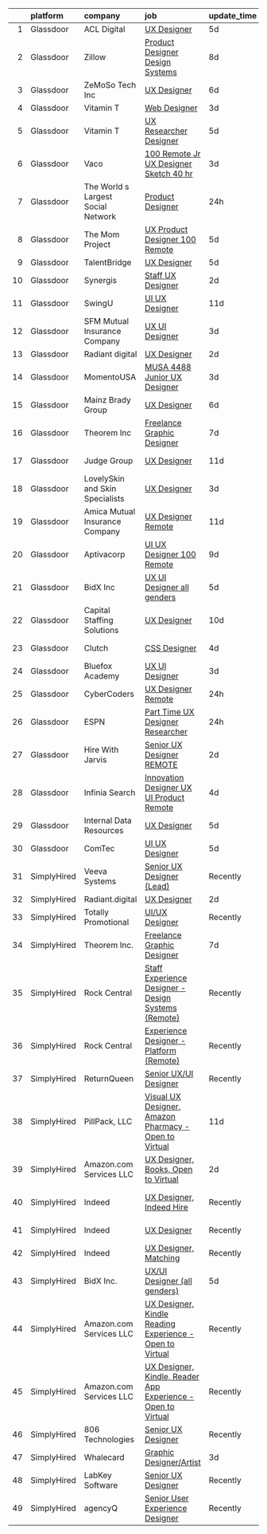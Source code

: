 

|    | platform    | company                            | job                                                                                                                                                                                                                                                                                                                                                                                                                                                                                                                                                                                                                                                                                                                                                                                                                                                                                                                                                                                                                                                                                                                                                                                                                                                                                                                                                                    | update_time   | location               |
|---:|:------------|:-----------------------------------|:-----------------------------------------------------------------------------------------------------------------------------------------------------------------------------------------------------------------------------------------------------------------------------------------------------------------------------------------------------------------------------------------------------------------------------------------------------------------------------------------------------------------------------------------------------------------------------------------------------------------------------------------------------------------------------------------------------------------------------------------------------------------------------------------------------------------------------------------------------------------------------------------------------------------------------------------------------------------------------------------------------------------------------------------------------------------------------------------------------------------------------------------------------------------------------------------------------------------------------------------------------------------------------------------------------------------------------------------------------------------------|:--------------|:-----------------------|
|  1 | Glassdoor   | ACL Digital                        | [UX Designer](https://www.glassdoor.com/partner/jobListing.htm?pos=130&ao=1136043&s=58&guid=000001817fe84d9c9151f1e101134827&src=GD_JOB_AD&t=SR&vt=w&ea=1&cs=1_e9f57d24&cb=1655708340156&jobListingId=1007939964543&jrtk=3-0-1g5vugjj73c1d001-1g5vugjjmkcmq800-b6d39def9195a166-)                                                                                                                                                                                                                                                                                                                                                                                                                                                                                                                                                                                                                                                                                                                                                                                                                                                                                                                                                                                                                                                                                      | 5d            | Remote                 |
|  2 | Glassdoor   | Zillow                             | [Product Designer  Design Systems](https://www.glassdoor.com/partner/jobListing.htm?pos=105&ao=1110586&s=58&guid=000001817fe84d9c9151f1e101134827&src=GD_JOB_AD&t=SR&vt=w&cs=1_802feab2&cb=1655708340150&jobListingId=1007933236075&cpc=8795CF9063CD573D&jrtk=3-0-1g5vugjj73c1d001-1g5vugjjmkcmq800-011a0893a918b1fb--6NYlbfkN0ANMurRYyPEXg08u6OamUd1Mvhk-zhFSGYIZgoJR86UvYL2v6MoUqae-sD5DnU21vo-KQkrM1-nxrgMu7ZC1V04tRcmIkM-s_SFYAMQ6S9JoXSA-FQh8VsK8KsKvvcxWmpJgU6E_bbF80Dim6t-LQronB_Oj0OoKqQszjyeh9vu0oEG5lsmCx2GvWTmInI_ecY2-QN5EpSMMmwjo-nhMHc37IxO5B2r2bx3nguy0Thvl9yfOkkrdiiy8i1iIuJ25uwV9IvkOtXIHb8-JnH6j3-7KbdXvwf_7Y6ek5WEtUwJZTaf-o2DnoOLRL4HPTFXYh0e_RQesm68V4VbfNBZETOguVs6Tl--PVYYbleCmgeXEo9XaiULOziRd8a39UJAX9eNS1teJywvbHwU5rBKDck5UgXHk3YA3B8FZ8ntzb9ApaBqiQTMIlHw0ge6CbbUfoIqTdy_v9Gq_4UXqmJ1_7tpFWEJB3T3QBaebJqYOMrnIb6Pnn8FfovYEqmaUDn5MDrcZwX3pxCjZSpjpjjCH6Wc8KEVn5qNnsJoSOGCG7sC5bAZFNUBEnj_Opz3KLrVoUJ6j0mLoETXJtGSBigw4ZWq30_K1rZx-6KAP2VhpDtY__5iZAoWLunG-A-6t9cdNOoLLsZ8R9uktNmdZYB4m03PdtWCjcrGXKl9cXxfa21Zz9Eyih9wjRMygMZpSe_RMe3tCvmeuHy0fndjpjW3GlwwI04vRQNVB0a77mN4xD_5HdMAjzaI1hY-ixT8xi3Okl7dJ3nFI_5zmGxFqyHX2Gip0_ZRgmYH-MW0IfLSS2Xu2QTKKs80x0_Vm2fka6t_ws6DPVCnIku1wTAhlJfhcrxObONuKioOzHrL17GpWdQbB5iyuIfO3xH74zWEOpyI7g4%3D)                                                                                                   | 8d            | Remote                 |
|  3 | Glassdoor   | ZeMoSo Tech Inc                    | [UX Designer](https://www.glassdoor.com/partner/jobListing.htm?pos=103&ao=1110586&s=58&guid=000001817fe84d9c9151f1e101134827&src=GD_JOB_AD&t=SR&vt=w&ea=1&cs=1_76d37953&cb=1655708340150&jobListingId=1007935979405&cpc=C19BE7EA145E205E&jrtk=3-0-1g5vugjj73c1d001-1g5vugjjmkcmq800-60f07fc61acda233--6NYlbfkN0BozCRzp74XaLNGXIWDdQooQV4InoSU3Ke8auCoHaCYgTX9CvN9emSrnaX61T5gcy-mf4Rzr7ZJvF6L9rYxoUc1l0NwbAfG3ttBSbj0opk9SHuwSrXrKFa9dWlX91jC_RBmltty9D7K__xLg_-MgwiLsdEFHLbQudhQuOek3ym_yoTopIaKHLojyGFJixhmdePYGiBcvl8S8Og47D628RB4_tIaZ-itRtS12hK5XC2iYX01kGFW4xJxks3oxn9ybQcyeI6E36x7ZWe6x5704gcKvRJT1tq8m2ZqHc597DhwwO4c6mKTwjrgWbl4QXCcwjYMWM2YOdQjOguNvr9zyb0KB01A_3K9TFET1uii8Zm3nXGC0sF6502KoZpkDdkEyoJyCDZJKnMlIFw9jul1M0vatK_0VJ3aiKittrprRG3Z86BY-3dwFUcjDscJEZFbt8YXiekDPOlPMxplyeb1wY8xZ3NTcP3cQSdSLZR1FTrusV3eeXEwYtTz)                                                                                                                                                                                                                                                                                                                                                                                                                                                                                                                                 | 6d            | Remote                 |
|  4 | Glassdoor   | Vitamin T                          | [Web Designer](https://www.glassdoor.com/partner/jobListing.htm?pos=119&ao=1110586&s=58&guid=000001817fe84d9c9151f1e101134827&src=GD_JOB_AD&t=SR&vt=w&cs=1_e77de75f&cb=1655708340155&jobListingId=1007945433385&cpc=FB7E4A1762AE5BEC&jrtk=3-0-1g5vugjj73c1d001-1g5vugjjmkcmq800-4382cd88449b50a8--6NYlbfkN0DMrcEu7yrtATojKJA7cEzGQ3FdRGWLh0CZQInL4ECGI6k5tN82kdM0OKoro5eXmjpfezI00Q-HLpsGCI4GHJqy_19FVAr1jkfx3QNIs4L_UxFTiD_dKQC79Cmz5I1asOR0Dpf_lUIJqOmeYrAAxP1OPXTgYsUdWewOdLMq0Swmy-aQ7UkAqEopb03hqtWUfZslH8AP33x03n8yJ7QjrGJ4b7V1862RDaCPOTMI2pCFpsXLt-EtYCXPbf40uUkN11GF1zo11b8pMft2LIpBackdLlMg0fvKP91kiF4IiWuj6UlbujNKQ44nDqzCxoaMWpSAqDdAYSrhxHQswwzCu7jZ6eet4XzYjnHSjVRTLDOeT8NjVxbLW_fwsF15UvifVDOGOpV3kkQOSAk_vyTv5aOIo7S8ZctELQhc-cf9JQQskYLiTApQjpuB82sy12I9pThDKvJXLMS7K_s2od2aNAV8qXQ07Yi7tvQ%3D)                                                                                                                                                                                                                                                                                                                                                                                                                                                                                                                                                       | 3d            | Remote                 |
|  5 | Glassdoor   | Vitamin T                          | [UX Researcher   Designer](https://www.glassdoor.com/partner/jobListing.htm?pos=118&ao=1110586&s=58&guid=000001817fe84d9c9151f1e101134827&src=GD_JOB_AD&t=SR&vt=w&cs=1_e59b9328&cb=1655708340155&jobListingId=1007940101385&cpc=F41FEAB56D215062&jrtk=3-0-1g5vugjj73c1d001-1g5vugjjmkcmq800-fb946308111d92e5--6NYlbfkN0DMrcEu7yrtATojKJA7cEzGQ3FdRGWLh0CZQInL4ECGI6k5tN82kdM0OKoro5eXmjqSabeb8Lyui89imwypmlI07i9XVVnI-QnSe7SbVQoaO24YePXfwwOTmDBsvmREJ2REX2wWJBN2HKKNfFyeSDUsVdba7dA2sNfDJex8VTYfkWmfey7l48-1kdHoUI2AAwJv4bg5CpFCiwqFq8t0oL4mKSmPr0ft4tK9wfpTEdnhE7cs8NEH-w3ft7YVD8uWJqMpvcBX9Tl75X2PFsN2CcBnCG4j2BU56_jJ2qXHNcv_CtSPbIITiBDxC6EwAwHnAZx5V4uYk5LBtmmb97RuVMa81gLafD3MrP0SOQi7y7cJt3M8hbwaKdYBlTTqRkpRMyqvNRntQdzKSmtSNvCMDcTZ4guY4AscvSo1KT7SnDiPrbaXcn15zHoVckj9gc3IqQlZSnR02aBxADMzedx6rnwa)                                                                                                                                                                                                                                                                                                                                                                                                                                                                                                                                                         | 5d            | Remote                 |
|  6 | Glassdoor   | Vaco                               | [100  Remote   Jr  UX Designer  Sketch     40 hr ](https://www.glassdoor.com/partner/jobListing.htm?pos=111&ao=1110586&s=58&guid=000001817fe84d9c9151f1e101134827&src=GD_JOB_AD&t=SR&vt=w&ea=1&cs=1_ec4796b3&cb=1655708340154&jobListingId=1007944758568&cpc=2CAED5C921A5F994&jrtk=3-0-1g5vugjj73c1d001-1g5vugjjmkcmq800-e02f2539d15b8b41--6NYlbfkN0D_sybMACCpf9B-677oK5j6rPldVB6BlrVvFjO_o-GJZbzuF-qh4PxErFUqfUsv_6v6VuEJytk8OTP_fPK6NLhMXO4uNYpuWrfG67JPzeXrQa9QLO1j5d3KHgtEElJETLv16xvINxfEp-OkHf9u4J2oSbIJ_koUaoySeXtxA1lZyA9TNH7vLdhcW70W54FMUhU8DhHOkewuNmLAWHDbLUGehg_MXazMBZbt7VcydwE03rd8w2FGR46J5Roa1AMdJVuB7Hdk88xYxwsWOb7twkGq-DPbqZvcTVCY7a48Ou__Z22jC2zROOTsxLYzfoS6LnzIn2VQeEZAmyfOPxkKrNeGlXNSCNXLfGNBthep-MkthXYsTewpMBx6Sawud040rLBzC5H2ilTJ-_ojOULx7kz4kYhh-JMA8XysYV0R7isToz6vem-g14xiCtb38TUwJ64AY9bQmY9m4UqGbDaPszk-ynrZfstUJ3IaZ65NRE9PtHxQBGBtMvtYJxxRBn7WIiTHb_PM2tata41oxxJQKZbLR-qsgKtcZ0ma3f5iq-B6jQ%3D%3D)                                                                                                                                                                                                                                                                                                                                                                                                                                | 3d            | Nashville, TN          |
|  7 | Glassdoor   | The World s Largest Social Network | [Product Designer](https://www.glassdoor.com/partner/jobListing.htm?pos=113&ao=1110586&s=58&guid=000001817fe84d9c9151f1e101134827&src=GD_JOB_AD&t=SR&vt=w&cs=1_11149a58&cb=1655708340155&jobListingId=1007950662311&cpc=59DEFF8D475298C3&jrtk=3-0-1g5vugjj73c1d001-1g5vugjjmkcmq800-a47b879913050aa2--6NYlbfkN0DSgjPPcnEdvoK3uuxfISLALE6pB1FR7YSHOr_tSg5_QGIhoz_2VqUepdcKLBLI_zSyCme8RKe9yQPHcJzc3bBsotHqtP9Gng48fTwygNsjQIOSq_S9l9U-bBT1OYz-UTUZTiGpHcJ_LKnFhbazwYkdVI27ErMcdqID-l0Me6wWkPPEIySZeApTfm019lKC8vHBNbQLnDG1BBXKZXXBwnbvu4sS45WH2lzQz4mbHojKMTdcxCL2-PERgKvWX_Jk__Wywwk10mt1LmiWr_ArMnaV_ujOnMW00od9RqYDNogNgBOF3285Pxm9hsR44INZ_Py9ZBD0Sz-QyqVuRLgjIDtj0qt48PfFCIO7u8Ky6MZB3S1UYayhIiOI9Cz8GteRomkF9Z8UBDWKt3SCp9TpqyqozFqfhqxDzx9YT-WMxKyhuNAgnQZhEQcS868kWnZQaZ8t7p8DDsWVp9zCCa0cRkfFbL9YgTw2pmpgLJN_ZGiPtD2o_F8gWGzmmuubsahzfFlaazvSwgt2oULDm9RkZZZxY5H8trgp8T4-d0tYdoDvjpFMhuzHo6qv26PNo3aV9QhwlgvQGzIIBvbi49O7A7Kj)                                                                                                                                                                                                                                                                                                                                                                                                                                 | 24h           | Los Angeles, CA        |
|  8 | Glassdoor   | The Mom Project                    | [UX Product Designer  100  Remote ](https://www.glassdoor.com/partner/jobListing.htm?pos=114&ao=1110586&s=58&guid=000001817fe84d9c9151f1e101134827&src=GD_JOB_AD&t=SR&vt=w&cs=1_ca4c5646&cb=1655708340155&jobListingId=1007939940036&cpc=FB7E4A1762AE5BEC&jrtk=3-0-1g5vugjj73c1d001-1g5vugjjmkcmq800-282fbafd07e7048c--6NYlbfkN0BDp_epf89aHDQhKpPegNJQ_ldQpEFZQsM9OcONMGxWx6pU56EKHF58QjVdAUvn2gX31HUntCyLU9kL0yTqRlH6dOkVst3MF0LDMifs296oIceqZGFjJ9Mrd7jn4V0xTO0Sl3ZoJMxNCG-8e68862iCXYY7g4rk8zkddckaYAavlYfQvB8YHhY8Ex7xm4sTTZYOUZIFjXA_HO62AnSgtaoNPVx9iqYgjdR_tULbdSN_W_abVGaN-ruRhiEVZYM_HGqYcYwH9EGhkc_JCoRur_kaAB0_-gel8wp9tN5uilL4Xvl7-FiU_Pn4YkVcJA-L1jyJBTDfzQoJ-co9bSo3AslyXvajIRHnfBRjfsiLn0PrpKZtYJ0xwNtlYah2b2DoFWbOxt8AcF_HuQ7Z2b8DBRgwlP_1ssRG2ZVR6kjK36HkbvoKb5Ofo_sruAaCViukoAATHVq-lJ15cGQ2ClvJWla4_bTvr3hn00pwvUbQ8pWoDOCo5huVmo8r5JB8hFb47JCPYe0yj1XHPlRCdrj5TcP65Ht4-IBC2lCmHvjcvbzwabWHaS96IikNfSrtILGWDwwPKE1GI7xVHw%3D%3D)                                                                                                                                                                                                                                                                                                                                                                                                                    | 5d            | Remote                 |
|  9 | Glassdoor   | TalentBridge                       | [UX Designer](https://www.glassdoor.com/partner/jobListing.htm?pos=116&ao=1110586&s=58&guid=000001817fe84d9c9151f1e101134827&src=GD_JOB_AD&t=SR&vt=w&ea=1&cs=1_97fba0e5&cb=1655708340155&jobListingId=1007939214735&cpc=451933188B21919D&jrtk=3-0-1g5vugjj73c1d001-1g5vugjjmkcmq800-ef610af0d2182ffc--6NYlbfkN0DZcUSKf09QEPjU92MgBh3QGsHZtcEAom6wyh4CYwXTItQwqD1uS6iWoqbGyBIjoa2qIYZ5i6WdT2EOqGsAYU75f_Lb8fGdfFENrVpygk7KAJiiLYY-Ji2kHY11uLlIRdP1QnrzKKJlHi7wELee6qdiDL_8kJZEV94t_sDpwXhR21AIirBM7ysj2soSqpXAPwrnSnMXz_mGjSnvkWy4Q1c8IgT1t9TeruDafXiqQOO46UVlGOU93Kh6Na7lzOTL6cNKNp3wTyM83M1i3mrT6yRvy-9zVXMPMwB9Jo6ZQMkgqLAfpEjlPy6PNSfiusN--huv_barmbqM14Vn4pzz22GXR9EHDPGO3A-OBdYzaBzzczoFwmFEFfoPk9jqmo_4gVoWw38JZ95lOGnV7TpXiskWoH5AULG_IWGMLUmlZCPg6i-vYr_N3lzJh9LZtBewPlOf_whtP-jbyMU6W08y4jR_fsJhc4MwgjrmBECWoOarG1Qh8uJQSIG2n5Pgvi4LQfE%3D)                                                                                                                                                                                                                                                                                                                                                                                                                                                                                                                   | 5d            | Remote                 |
| 10 | Glassdoor   | Synergis                           | [Staff UX Designer](https://www.glassdoor.com/partner/jobListing.htm?pos=110&ao=1110586&s=58&guid=000001817fe84d9c9151f1e101134827&src=GD_JOB_AD&t=SR&vt=w&ea=1&cs=1_e549fbf0&cb=1655708340154&jobListingId=1007947502852&cpc=07D58528F3898F33&jrtk=3-0-1g5vugjj73c1d001-1g5vugjjmkcmq800-7d9e68647fa4fabc--6NYlbfkN0DW_ZuMbP_m-EQUZBg93ahRtEkkdXdviKhoJnsIHoZm_Bzf5R8b_260hvBh4tWqlvhHK_Sa2HYvrsgt0JoZC89CObuzp444cQhF145ZEi9MAFrTVuEgA_zgllpnUyfwDsHdSW5r-TJhGvbTH2_Nyg6Op6JhzT1t8GmXMIphMM2LeDxkOG0uq8nMo_nNlhWR-UfNqOExlUV76rmzwbbZcdh9IDb4mf86z2RyfwrHNiIbr4rVKq-EnmRXz2ELhsx4Omeh_VtWceybPg3eTueWKRtLm0cRHS-c_2dzg867_tjgsQA2WXZ003oPkXMkIXeo5vf8_Ojwp-fS1AmgOChHLS91jygbPzSq32jj02gqqgdXjQE3eIXCl4di3FtyMYYVxV453liVRZIz0kYPkH6Zco3v_WQg_otupApDyjX-luOvsGUJ_engSqbgQeG3jS-SNe_69JfWGlnaBLbO-W6qhPpgsFXx6InFLveKPlsDElColQ8_91iz9q43DGl-tfpuDkDbm_Cey2A5ww%3D%3D)                                                                                                                                                                                                                                                                                                                                                                                                                                                                                               | 2d            | Remote                 |
| 11 | Glassdoor   | SwingU                             | [UI UX Designer](https://www.glassdoor.com/partner/jobListing.htm?pos=104&ao=1110586&s=58&guid=000001817fe84d9c9151f1e101134827&src=GD_JOB_AD&t=SR&vt=w&ea=1&cs=1_9259ccac&cb=1655708340151&jobListingId=1007926834838&cpc=9DC6E4D8324653EE&jrtk=3-0-1g5vugjj73c1d001-1g5vugjjmkcmq800-90be412c0e78cf2f--6NYlbfkN0ByltNVdnI0zg0p1CfNvnwQ3h4bWp4Qqe6bePUFuzopcagvZS5ETFReQpOgwJrLri6wO7C9pr5XNKd0KawLG86jNJkdnhc3TTDn0o1kQ9gxW_v7I4sdmFpzgSULk4RFgIG0jUxNUX59MJqWqq5xMlMs5WB06EXACGAnE1JqSFg6rmmom_27daPs6bUvJJJlqKGe32sAutrfPjjqNELeVx35v88CJktR2ILPUG8EtX80zkUOXa78Hph6n2GBYKaOdW0lwkXVQCF1RviDhbR2CeI8EqXZgoEnIUM4K9Si9--2F2UrN6pK_IzWSlgz0NxYzfGNQcEK71jUN_9iMOTGzhxUIm3440pE4cpxbpGXT6Yunx0NlkyxF87CtfE5ZRZOfBiUCfWtRHM28QkLB-PEgPXx8lwZb-lN9q0C-LM3EHNOYKpLNGY-wt-5nZ26PwdHrKnJX4hD1NK802Pd4cFJbBBNECIOj-w0QUYK8hXpWFOSlZup_eC_emEe)                                                                                                                                                                                                                                                                                                                                                                                                                                                                                                                              | 11d           | Connecticut            |
| 12 | Glassdoor   | SFM Mutual Insurance Company       | [UX UI Designer](https://www.glassdoor.com/partner/jobListing.htm?pos=102&ao=1110586&s=58&guid=000001817fe84d9c9151f1e101134827&src=GD_JOB_AD&t=SR&vt=w&ea=1&cs=1_c28888d8&cb=1655708340149&jobListingId=1007944905361&cpc=39721386339D0809&jrtk=3-0-1g5vugjj73c1d001-1g5vugjjmkcmq800-7cf0a50f4c95d577--6NYlbfkN0DGCJJsNFgBiijCeQWEYG4ZLQ-N2b-RB2IB-x00dOaovccDqVSMTW_mZ8lTXsQQ-socuEotRk3NVqrz8tywzesrdjdWMLC93x5XWpoXqqemX9mi2CMOEj9YwxJwoeb87lhyzeyRq4sE0NvqITcTsnLVjW-bBjlhWQQVU6i3DUvdyYCQlmbxwTXM_nD7sHQG8lxdF4Z4yhh4Uw469Hh9lVQq7y0vySuEmjWN3VaTzCi-NOAtSsl00hEkaq3qID_gK8dr2AL925t3UBbRfMLF3gyBZdnki49mxNjx7xhTQEF42n-z8NIKRQGd-C_sqUWvFXZzAjS85A6YUC8mVNGBctlqXvJf55W4F3DQsgPmmE4Rp7ptKYs7WCA2h_or-nv_Bhoi6UcaF10tsM_SqBOGjv5WQp5jQuLyZp6XNznwmoTU8n0-ZxcLx5wAC1_KziFVqV67IpyySDxglBeZChWpRiC0EjgSgx8ngtfBlhEaghGsZu9JA_IT__JNg2vFY7-nMng%3D)                                                                                                                                                                                                                                                                                                                                                                                                                                                                                                                | 3d            | Bloomington, MN        |
| 13 | Glassdoor   | Radiant digital                    | [UX Designer](https://www.glassdoor.com/partner/jobListing.htm?pos=123&ao=1136043&s=58&guid=000001817fe84d9c9151f1e101134827&src=GD_JOB_AD&t=SR&vt=w&ea=1&cs=1_550731a0&cb=1655708340156&jobListingId=1007947280472&jrtk=3-0-1g5vugjj73c1d001-1g5vugjjmkcmq800-b97af2fe1da6a31c-)                                                                                                                                                                                                                                                                                                                                                                                                                                                                                                                                                                                                                                                                                                                                                                                                                                                                                                                                                                                                                                                                                      | 2d            | Remote                 |
| 14 | Glassdoor   | MomentoUSA                         | [MUSA   4488   Junior UX Designer](https://www.glassdoor.com/partner/jobListing.htm?pos=121&ao=1136043&s=58&guid=000001817fe84d9c9151f1e101134827&src=GD_JOB_AD&t=SR&vt=w&cs=1_919b41bd&cb=1655708340155&jobListingId=1007945267334&jrtk=3-0-1g5vugjj73c1d001-1g5vugjjmkcmq800-c3e0b10dcb7a94ef-)                                                                                                                                                                                                                                                                                                                                                                                                                                                                                                                                                                                                                                                                                                                                                                                                                                                                                                                                                                                                                                                                      | 3d            | Remote                 |
| 15 | Glassdoor   | Mainz Brady Group                  | [UX Designer](https://www.glassdoor.com/partner/jobListing.htm?pos=108&ao=1110586&s=58&guid=000001817fe84d9c9151f1e101134827&src=GD_JOB_AD&t=SR&vt=w&ea=1&cs=1_6822ef58&cb=1655708340154&jobListingId=1007936779716&cpc=26740BCDE5E48596&jrtk=3-0-1g5vugjj73c1d001-1g5vugjjmkcmq800-82cec0863e97ae40--6NYlbfkN0AmBvT8mmb9xI3Fj7UxKkF4Cq8RZh4Va6i5lMeIN2RcgGASh7aFhimwCXUNgOpzN1e3rLEB_e2oyAGZ-Txf0lvnz2zdvzkqK3ZwdjdZxxu-7lC0TyHre4g2FiQdGP6IKKOfx_DnEkT8DtI6PnDL6A-f-Qt0mKKWiMNEIan1PZ1TwPgfuE3ZpHYFZDro_KBJuf6zlhUDRsNoUhDgcpFe0MX3F31Eh2eNA31dRocei3_zx7wceJu3ICa3kTTCYWnFWoHYn_k4cPjKlTMlA056Btx3JiNNSSlg0NvGw-RyrFspGpODcPNQUfQbVi8nal5imYSo1VMnpsfNpeS6O4FxbW6lhH8Ou7aL8QS9YVBkbLF9MI2X7E7IKI2Z134TAZA0_nn3RDDaG1rj0frSDw-hyibn63tQsOkKYiZrYtRQZytu-hHJU2jjWxWy8nDIoaRxdWIk0kkIa9MzViszL-fB-CVvKeeFhVOoT3LyrLD-0qlBmVwyKXFCBhdC)                                                                                                                                                                                                                                                                                                                                                                                                                                                                                                                                 | 6d            | Remote                 |
| 16 | Glassdoor   | Theorem Inc                        | [Freelance Graphic Designer](https://www.glassdoor.com/partner/jobListing.htm?pos=107&ao=1110586&s=58&guid=000001817fe84d9c9151f1e101134827&src=GD_JOB_AD&t=SR&vt=w&ea=1&cs=1_0d451dee&cb=1655708340153&jobListingId=1007933778137&cpc=8795CF9063CD573D&jrtk=3-0-1g5vugjj73c1d001-1g5vugjjmkcmq800-c6f76b686089fad8--6NYlbfkN0AFW8_jy3Exud-3yScDe6C_gOnco_vY6PGUfytLF_4d6EkTCpOAWV-CrHKoiYYLwIqg1l_gI_lcE6Sgc6Z0AbUcjp9OM2Gim2qbKXCOcZaAhiPME1DQ2wZs7zWrQyxgM_WwQXANWvgVEC4Lx131mJzhmPIQ_XinjlxfRdvB2NH3Hgy4UHt9gIwQdv5K2XbsF0UyZ-hX7y52Ax7J31wSzfhRUd0PTbdTkCFZYMqhi2oH2zY34gmH79HIP_a1L7qv0QaO58__MkUUHWa6diPXj01NRRy_rik7D1QTBOgp8fdMbFJvVbA859PKieJnH0iRAV2w8IyG4Hhixt_CMM57COONUZ5Zb2xHlwlgju3nmFLIWkdLjyjHoDD8yXml-MvNq1HfWDXCt4bCatV8iVx-blxB6HQrXbMjaGZJWB7Ilu817sATvvn0X5tro7fWB-qwqbG_qmHUhh7F92y9NyCu7zYyy2uzUMBQT4dyfs2SYSnj7zGhfdDbOMzskHHYlpW7GWE%3D)                                                                                                                                                                                                                                                                                                                                                                                                                                                                                                    | 7d            | Remote                 |
| 17 | Glassdoor   | Judge Group                        | [UX Designer](https://www.glassdoor.com/partner/jobListing.htm?pos=128&ao=1136043&s=58&guid=000001817fe84d9c9151f1e101134827&src=GD_JOB_AD&t=SR&vt=w&ea=1&cs=1_6f69671b&cb=1655708340156&jobListingId=1007926283855&jrtk=3-0-1g5vugjj73c1d001-1g5vugjjmkcmq800-9e15c54371c037e2-)                                                                                                                                                                                                                                                                                                                                                                                                                                                                                                                                                                                                                                                                                                                                                                                                                                                                                                                                                                                                                                                                                      | 11d           | Sunnyvale, CA          |
| 18 | Glassdoor   | LovelySkin and Skin Specialists    | [UX Designer](https://www.glassdoor.com/partner/jobListing.htm?pos=127&ao=1136043&s=58&guid=000001817fe84d9c9151f1e101134827&src=GD_JOB_AD&t=SR&vt=w&ea=1&cs=1_c6a9c653&cb=1655708340156&jobListingId=1007945313381&jrtk=3-0-1g5vugjj73c1d001-1g5vugjjmkcmq800-effa42c56376f94f-)                                                                                                                                                                                                                                                                                                                                                                                                                                                                                                                                                                                                                                                                                                                                                                                                                                                                                                                                                                                                                                                                                      | 3d            | Omaha, NE              |
| 19 | Glassdoor   | Amica Mutual Insurance Company     | [UX Designer   Remote](https://www.glassdoor.com/partner/jobListing.htm?pos=101&ao=1110586&s=58&guid=000001817fe84d9c9151f1e101134827&src=GD_JOB_AD&t=SR&vt=w&cs=1_065274f5&cb=1655708340148&jobListingId=1007926834023&cpc=F7A2269C793D5877&jrtk=3-0-1g5vugjj73c1d001-1g5vugjjmkcmq800-2c7305d5d3e04e6f--6NYlbfkN0DHNsmo6-l5VPEcn0_qUKkjeVx5zfr-x0vwZbi1T4ZBycdf6Jx9Tpj7qckzafRgtcIsjmn-TscFFB-IG86F17M_sb4snCqogfMYBkucV4L1lAygGDqBt5-cph-doJXodkoZgAZ2ic4E2TQ1vuILfL5dbGSsMLK66x38hbHaXN1IL6kxewnsLr38Yf7hwdUAZcUpSu5hNIu7xgOB0bn0YzJsG46dOw99RSp8d_b13bpewvMNF9ADjWWLLX39qzeAtaZzLtbzl4Crth8f86xnXxMKFKJzvTJMuBrE-QIS4bsie04UVg8TpNWZegMLJov1Qno6WuBK2ghGYyLO8JLFwjpjbylAvL6DDw7Z3cURxQf_NVeaRN7AJJu7aev9614SI61kqibLup6w38H50Ew_JsoVRA53OFWxd4gr_scCvprNzYfDBi32letHy1_VxkxpRjWq3CUgopnAqDPrRpJVVjRsMb2nBlXKtkbq2EfR_rmJPGXsFicd8rfxtaksGtgP4CMu40BZrMPSvAB9gBAhxx0iGFPgKxvquhPWDPCWMy83SZBsjRXJDk9YfbZ2F3hpilm88qp8VNPEuUogIkwEZRKArFwts3w6fWoyN594Q3KbJbLOhJGobLZt_0hqtSKT3YEcdxr4mKFQmfESKiHTXVnOMDe8ana_CchEcwniWGReARtQT9ge-8Vd84IGaaX4b3-JEsVYVJiY1KoOwq04UqJgQ2PWRGvdfRVEQmhwNfz_ubb2IQSEiSZCUoEb2bGFrdCLRk3gTAfEYCfOnfBa377rowqKS1VColtH9QfkRgH9_Q%3D%3D)                                                                                                                                                                                                 | 11d           | Lincoln, RI            |
| 20 | Glassdoor   | Aptivacorp                         | [UI UX Designer  100  Remote ](https://www.glassdoor.com/partner/jobListing.htm?pos=126&ao=1136043&s=58&guid=000001817fe84d9c9151f1e101134827&src=GD_JOB_AD&t=SR&vt=w&ea=1&cs=1_9bf1b68d&cb=1655708340156&jobListingId=1007931743489&jrtk=3-0-1g5vugjj73c1d001-1g5vugjjmkcmq800-86c0740ed3894db8-)                                                                                                                                                                                                                                                                                                                                                                                                                                                                                                                                                                                                                                                                                                                                                                                                                                                                                                                                                                                                                                                                     | 9d            | Remote                 |
| 21 | Glassdoor   | BidX Inc                           | [UX UI Designer  all genders ](https://www.glassdoor.com/partner/jobListing.htm?pos=122&ao=1136043&s=58&guid=000001817fe84d9c9151f1e101134827&src=GD_JOB_AD&t=SR&vt=w&ea=1&cs=1_c3f0e58f&cb=1655708340155&jobListingId=1007938779210&jrtk=3-0-1g5vugjj73c1d001-1g5vugjjmkcmq800-38464bedf58ef81d-)                                                                                                                                                                                                                                                                                                                                                                                                                                                                                                                                                                                                                                                                                                                                                                                                                                                                                                                                                                                                                                                                     | 5d            | Remote                 |
| 22 | Glassdoor   | Capital Staffing Solutions         | [UX Designer](https://www.glassdoor.com/partner/jobListing.htm?pos=120&ao=1110586&s=58&guid=000001817fe84d9c9151f1e101134827&src=GD_JOB_AD&t=SR&vt=w&ea=1&cs=1_8bbdfe44&cb=1655708340155&jobListingId=1007929722175&cpc=3BA4CE39D5B5DEF5&jrtk=3-0-1g5vugjj73c1d001-1g5vugjjmkcmq800-ca0fba14eb7ec64f--6NYlbfkN0AHXq2vAVwR3IH7wgnTMdWCa3HguypIXx0DFudX-u0zu6XSU0N9gDGCMsnO9yvyAfOY_2ql3TjyLQJda_TqMHUbzLtxc_r3WeSNneN4TM0iQtJ-nhjRFx9lm3evLXirJaXh0DhFmBBSz0n592dyhZAhEjBhoYLGqKXK1ZDGxp2ik1vqk5ttCWf8Yaq2tMy-PmO6wg6LGZc4nValunEH8Kvf83XQ43gCsGuh8c3U1TS5C6tOqeqCJ75I6-H2Zf7k8p9_NYBd9VWaiNkbaIYOTEA6UjCDNw2nzOooPKRxJMaJJkAu86gFO2csg_Eji07iYVKShlIIZEsWShOeyCbtEGpUEdtVeJzQhtjC2Aw1bP-vvnPWFtfC9SNFx8ovKE6ajMuAAoiiYmiXBmQPVHk7QgkYVBsi4CuJurD14ibihh9teEgx81i_mXiWub68eMugpvxweSQ2hNlQTx0IJG7TOyl8aor0u2h_LypUuzys_3FqkmLFodFIy684)                                                                                                                                                                                                                                                                                                                                                                                                                                                                                                                                 | 10d           | Remote                 |
| 23 | Glassdoor   | Clutch                             | [CSS Designer](https://www.glassdoor.com/partner/jobListing.htm?pos=124&ao=1136043&s=58&guid=000001817fe84d9c9151f1e101134827&src=GD_JOB_AD&t=SR&vt=w&cs=1_94151ee9&cb=1655708340156&jobListingId=1007942640956&jrtk=3-0-1g5vugjj73c1d001-1g5vugjjmkcmq800-04d6a25f98355510-)                                                                                                                                                                                                                                                                                                                                                                                                                                                                                                                                                                                                                                                                                                                                                                                                                                                                                                                                                                                                                                                                                          | 4d            | New York, NY           |
| 24 | Glassdoor   | Bluefox Academy                    | [UX UI Designer](https://www.glassdoor.com/partner/jobListing.htm?pos=125&ao=1136043&s=58&guid=000001817fe84d9c9151f1e101134827&src=GD_JOB_AD&t=SR&vt=w&ea=1&cs=1_09158193&cb=1655708340156&jobListingId=1007944345870&jrtk=3-0-1g5vugjj73c1d001-1g5vugjjmkcmq800-c40c8ee1cf50985a-)                                                                                                                                                                                                                                                                                                                                                                                                                                                                                                                                                                                                                                                                                                                                                                                                                                                                                                                                                                                                                                                                                   | 3d            | Remote                 |
| 25 | Glassdoor   | CyberCoders                        | [UX Designer  Remote ](https://www.glassdoor.com/partner/jobListing.htm?pos=115&ao=1110586&s=58&guid=000001817fe84d9c9151f1e101134827&src=GD_JOB_AD&t=SR&vt=w&cs=1_ed7a350d&cb=1655708340155&jobListingId=1007949347053&cpc=FA84DF7EA1EC2398&jrtk=3-0-1g5vugjj73c1d001-1g5vugjjmkcmq800-cbbfe6a255a51f79--6NYlbfkN0CpFJQzrgRR8WqXWK1qKKEqALWJw739KlKqr2H-MSI4eoBlI4EFrmor2FYZMP3muM1zqayqab0iqYdEYCT3w8rOhqEmjImh8mPWDyZjBgLpauwvVeZ7WoyDXk2_4AN1heIEvC0IY-lOQco75V5vxqx1k2skmRph7u53budNTNEX1xn2fGZTYqVjBVHfUfX7Xem6ql8afB6Jg_UsZKPChpujCuT9FjwFLkkDAxGsmHr-3DGxO0YV8qZQBPZWnlA1GC90cW7_JzFS2JM5fi9QkHDmykviIxsIJgRgrIa4H4_CQ-N69_0JryrjsCA45jJYRh_kVxFRXI66ZRnIlgrHKSfGupUDnAOC6AE8eWfSMyUEGhXAeWZouuF64nDi6ciU1BNZGHs0TYQhtTh7KwAse8BzRXKC5Zmq-jhkqHAF-bF8x6pYATlc7Y2FYBdRMDdvzme-L1EBaqtsaJ078K4drP-DvcqZtslxwQP4oB3yzfJyf2LhcP1U9eo5v0SR-JEfFnSuvZPyYSfZ9eN75xZHwyEPuMbtkWrbnjtJw7YLF8ohbSXRHLsJjIP8qqRilzwP9EN2sKoSxSvcVDg3SssReRkV30ET-032rQyIWvqMyKyds5cjKo7rWatWXLC0znoETxeNcO8IJ-8VmBvo-m-JzlRZynj0WrnKdNkG6TEK6nHOl5PE7Q37Eq9LieDdSjZu-969HuW8uA0wXERgIg8IWjKHnhB2CwuRxTaKjkh5ukz_O8s7vYZ9e7UQ5ASr-4zrCglBpyQX4j-4xOsCMbIATyizP-awKJkWJW-Ws2SpE2TC-2FtOv8uRFCjfCwN5FAXamtGXmdFzzVj5ujHpwm2g3cWdiE4i_K1HbqrTaQ-1sat6bhc7XfIc9ilfmoaeiCAy0-64AyiwWDkLzXI43aDIhrUJVQ2EZ-HoOE1DRIyE8PPfh2yRQkB_UGetAFY8P-WEvix8l8Y_C676ilPUXeIJg014A73OgI1DJ5tq9yafFOOtg%3D%3D) | 24h           | Salt Lake City, UT     |
| 26 | Glassdoor   | ESPN                               | [Part Time UX Designer Researcher](https://www.glassdoor.com/partner/jobListing.htm?pos=109&ao=1110586&s=58&guid=000001817fe84d9c9151f1e101134827&src=GD_JOB_AD&t=SR&vt=w&cs=1_88efccb0&cb=1655708340153&jobListingId=1007950203546&cpc=A65DF3A704A48F9B&jrtk=3-0-1g5vugjj73c1d001-1g5vugjjmkcmq800-82c3f69e73bafff8--6NYlbfkN0DAFTyt7pbDCC2JPO79CSdi1dIb81yjczP5qsKcZIxgiYm3-7g-689Ur9xqU8QiYHXHJCIhTKALWhXPRFRdIceM7Safo7LlwCWc61CQumWjc8lt095E_cxZoPcOOSmjmIi4XDCJpiZ4hv7XkASkx7JMZxJvJXwFYnwdS748PCkxDAJ72LN-ezRBrHItCZxYaC7n8DbxJRH0INjhfIzuYPu91_kTcXORpV-2mp-ITeUWvgpGGrvUOmRMPJvp9x7-2lMBF3Gw6NGG-c4aCi4QBtN71Z1No6bH4XlWTYtfEAaUnRCawZ-I4LsaX6NlnH_9-Mweg_8jy1GTSgh071bVkmTXlhHHAtVPn6ulA2mzt5U0H8PvRnPxKaYaOP9ASNsgMWFrOQI4jhEO8-oP3iVXZB8gqqFlSh7JirwtExb-OXzeNkxVw8TkhRKfCVLsanwUWIKDLWg1aO2DSQ%3D%3D)                                                                                                                                                                                                                                                                                                                                                                                                                                                                                                                                                     | 24h           | Torrington, CT         |
| 27 | Glassdoor   | Hire With Jarvis                   | [Senior UX Designer  REMOTE ](https://www.glassdoor.com/partner/jobListing.htm?pos=117&ao=1110586&s=58&guid=000001817fe84d9c9151f1e101134827&src=GD_JOB_AD&t=SR&vt=w&ea=1&cs=1_fa559746&cb=1655708340155&jobListingId=1007947823196&cpc=AC285F3A3ECA6BB0&jrtk=3-0-1g5vugjj73c1d001-1g5vugjjmkcmq800-25d6b5e2ce715f35--6NYlbfkN0BeqOXt1Ki4TgaqVzKgHyO684REiCAwMDt6QdkLJMyKFE4U8Gf44T3q6743LZi-2_rKzIfU8FVdZLUWD_-7u-sXPBkf3UhX273hCDB3aLUON3Km2AD6FYF9beNrcmqz9qod827j1E1ao-m7Oy7U9G7_juGCdHAPHwj5AAYhguVfMAv1YFcneNd6tkiSXYT5hIOEdbYdfIh2BzfroPXiTUo4PUjqplNAjvcb811hXrAfVaD0L_6mCuyOm5uXQ2gtIFLz2JSVYL_gokxmut8s34xPUAiI4w65rgKkTQszEN9KEjAf-HlmqJ2qziTxXOlk6D2JfJW0DTX3IrPtepH4l8tdi0RYAEIsiZWshX_F8aYW119PYyAHKiYYw6Ex1zWQfYCbMxFqWRSVm1zVmcgIY27zGJsjPQpkDHWDg5Sq5uyXhMpL9ipsy9jdrb2y_JkSPPeyARQqMhfwKUIgABuWI47w5oCOCfTjJAI6if0U4kRcMBe03sXTztGBii4MKFK8EFnnux-rxulKrA%3D%3D)                                                                                                                                                                                                                                                                                                                                                                                                                                                                                     | 2d            | Remote                 |
| 28 | Glassdoor   | Infinia Search                     | [Innovation Designer    UX UI Product    Remote](https://www.glassdoor.com/partner/jobListing.htm?pos=129&ao=1136043&s=58&guid=000001817fe84d9c9151f1e101134827&src=GD_JOB_AD&t=SR&vt=w&ea=1&cs=1_54659dd4&cb=1655708340156&jobListingId=1007942337097&jrtk=3-0-1g5vugjj73c1d001-1g5vugjjmkcmq800-ce188cf441edf579-)                                                                                                                                                                                                                                                                                                                                                                                                                                                                                                                                                                                                                                                                                                                                                                                                                                                                                                                                                                                                                                                   | 4d            | Remote                 |
| 29 | Glassdoor   | Internal Data Resources            | [UX Designer](https://www.glassdoor.com/partner/jobListing.htm?pos=112&ao=1110586&s=58&guid=000001817fe84d9c9151f1e101134827&src=GD_JOB_AD&t=SR&vt=w&ea=1&cs=1_80d7afd7&cb=1655708340154&jobListingId=1007939590755&cpc=1CBFC3E34E2A31FF&jrtk=3-0-1g5vugjj73c1d001-1g5vugjjmkcmq800-c264d4eae3d0c0bf--6NYlbfkN0D-IIHpRgNhhiguU_t6VlqfhfFf3-SclHiEW6RanCpGL0AEnsnTmiX299MBfDVxpfqY9vTcWNQbJ8r2mHAqw0zM-0S5DLiADXj7rEPcupVj4itRn2k1EwcgalLg_dY7Fvlx-tencYXoZCokTO6ahETsj00w1XvrQ_gdg0Y1m_-6hF4UKtmszMMQ2Q3P0cU8J-LBf6ejC_r5rmNiEfSRdhCP-ndzwdaVYAi-oXTtf-UcXnkLngufaLXPifdjFz002KJ9aCAcJfVnW7xyBxcj8cduH0B2oTYUkMLKuvMDfkBU7vYWcfkpTXfjWDWOseEsuMNZVbMl5OplRNRzcX7HTzLW2nVpSVRUwhVErA0aVxV2_FLqbK4ngZObxHuZG_ggbiXL-_tAqZ0vnUgODTGuSUfxNm7-6rg8dBKl1ZTdsykoh6NzP2nl0E4c2Ei9D1ppdtu8Nqpjz0-ld5orFIdbV69HfbnoyBGWxzM5Y256Ui7tEU0kV7c0yrhz)                                                                                                                                                                                                                                                                                                                                                                                                                                                                                                                                 | 5d            | Remote                 |
| 30 | Glassdoor   | ComTec                             | [UI UX Designer](https://www.glassdoor.com/partner/jobListing.htm?pos=106&ao=1110586&s=58&guid=000001817fe84d9c9151f1e101134827&src=GD_JOB_AD&t=SR&vt=w&ea=1&cs=1_eef29c6e&cb=1655708340152&jobListingId=1007939676356&cpc=8795CF9063CD573D&jrtk=3-0-1g5vugjj73c1d001-1g5vugjjmkcmq800-2b28b79fbcf8c558--6NYlbfkN0BSibhk05dWGFSNFBZsQKJgMX1ridlyg0q6rFcldLshXaTBl8KisOesY68w3r9K6yA_zjulyQy-3eJIgPzznmZ7FnctY9HBmnkGsQ1UeZAeEh_iuacGgyiruuLd95k-nNnC0Ar8iD2N-lFjGao_CjZE8Tj0qkX-Y-XHmLci4Ms9PeJJFQoI88KPtFRRj7gHcNex75PA0g4kAhKK8LZSCk7nPfLcr3sdCmu1rIfbufipoExHHcnfVvv9AwwQLDNj3yJVXCDz9em5_X6RuDxiIpSikKcSY2WGtNYTn8VBHE1LCwWRGpNiNi_n6Onl6tCDeWtXnYwl8hVH9vAAA5R8uVhwyKvCfQIuWPlr6FNtZTwelOeTeugRseE0Xxu61AM51qtI9Ewn4TVUZZ1y30hSMfQmWEHlptKAQI9kUKZFW9r8v3ReAh9abxi9rTNLybYte02zNlVX76jwu7XWf01GRuOvaP0mbkXpBAD0OX55xLxGCMweuD-oFt42n_qpGPyj5fc%3D)                                                                                                                                                                                                                                                                                                                                                                                                                                                                                                                | 5d            | Remote                 |
| 31 | SimplyHired | Veeva Systems                      | [Senior UX Designer (Lead)](https://www.simplyhired.com/job/zotqg0LNyggwCvIVEN0GQD5X9uMwPE4Ruxm9_8sypuf_l-NU82U_IQ?q=ux+designer)                                                                                                                                                                                                                                                                                                                                                                                                                                                                                                                                                                                                                                                                                                                                                                                                                                                                                                                                                                                                                                                                                                                                                                                                                                      | Recently      | Boston, MA             |
| 32 | SimplyHired | Radiant.digital                    | [UX Designer](https://www.simplyhired.com/job/-Hn8s7qbqCwBqYW_uBGMO2IajTn4MQFudSs8pfPi_5yt3nRPRNMNsQ?q=ux+designer)                                                                                                                                                                                                                                                                                                                                                                                                                                                                                                                                                                                                                                                                                                                                                                                                                                                                                                                                                                                                                                                                                                                                                                                                                                                    | 2d            | Remote                 |
| 33 | SimplyHired | Totally Promotional                | [UI/UX Designer](https://www.simplyhired.com/job/TAP3n-dbaidhYuhsEqrtp5uyfaaTxOCoIGd6imHD0i5nzgDsi9NyzQ?q=ux+designer)                                                                                                                                                                                                                                                                                                                                                                                                                                                                                                                                                                                                                                                                                                                                                                                                                                                                                                                                                                                                                                                                                                                                                                                                                                                 | Recently      | Coldwater, OH          |
| 34 | SimplyHired | Theorem Inc.                       | [Freelance Graphic Designer](https://www.simplyhired.com/job/X9uns7gwmHwlm_ccFdh4AiB-UXISgpLZ7m-DP3rc-uv3Ok7Ouux7Ig?q=ux+designer)                                                                                                                                                                                                                                                                                                                                                                                                                                                                                                                                                                                                                                                                                                                                                                                                                                                                                                                                                                                                                                                                                                                                                                                                                                     | 7d            | Remote                 |
| 35 | SimplyHired | Rock Central                       | [Staff Experience Designer - Design Systems (Remote)](https://www.simplyhired.com/job/wGe6C28J11MkzfioyR_m9oiPg-qKrUibYOhMeZWgwGUY78Qox31bDA?q=ux+designer)                                                                                                                                                                                                                                                                                                                                                                                                                                                                                                                                                                                                                                                                                                                                                                                                                                                                                                                                                                                                                                                                                                                                                                                                            | Recently      | New York, NY           |
| 36 | SimplyHired | Rock Central                       | [Experience Designer - Platform (Remote)](https://www.simplyhired.com/job/_bULrOZq7B-ObGKYnFcLCIGO9l6soV9kdX1OZ6n67wwQz6V8mDBtsQ?q=ux+designer)                                                                                                                                                                                                                                                                                                                                                                                                                                                                                                                                                                                                                                                                                                                                                                                                                                                                                                                                                                                                                                                                                                                                                                                                                        | Recently      | Detroit, MI            |
| 37 | SimplyHired | ReturnQueen                        | [Senior UX/UI Designer](https://www.simplyhired.com/job/Ny1GneB6RrcsBpQdee8rr4myZOR7nFCqkfZB-fgX_OGyXzU7e-wOpQ?q=ux+designer)                                                                                                                                                                                                                                                                                                                                                                                                                                                                                                                                                                                                                                                                                                                                                                                                                                                                                                                                                                                                                                                                                                                                                                                                                                          | Recently      | Ramsey, NJ             |
| 38 | SimplyHired | PillPack, LLC                      | [Visual UX Designer, Amazon Pharmacy - Open to Virtual](https://www.simplyhired.com/job/lO-Z7pYAxMiEegLV5wqx1zuDeI127UFu7-CuhelCQLQaALdTmONhvA?q=ux+designer)                                                                                                                                                                                                                                                                                                                                                                                                                                                                                                                                                                                                                                                                                                                                                                                                                                                                                                                                                                                                                                                                                                                                                                                                          | 11d           | Remote                 |
| 39 | SimplyHired | Amazon.com Services LLC            | [UX Designer, Books, Open to Virtual](https://www.simplyhired.com/job/gvCHt0MUOooi3y-k8RNYLRWe6QDy5yssfU9i57PaGy7PM0hSvUVEhg?q=ux+designer)                                                                                                                                                                                                                                                                                                                                                                                                                                                                                                                                                                                                                                                                                                                                                                                                                                                                                                                                                                                                                                                                                                                                                                                                                            | 2d            | Remote                 |
| 40 | SimplyHired | Indeed                             | [UX Designer, Indeed Hire](https://www.simplyhired.com/job/I_cLchoA5ldyRQT89nM3I2DhSDobNV5sFLk5IIh-obyP_o7hx8U7dg?q=ux+designer)                                                                                                                                                                                                                                                                                                                                                                                                                                                                                                                                                                                                                                                                                                                                                                                                                                                                                                                                                                                                                                                                                                                                                                                                                                       | Recently      | Austin, TX +1 location |
| 41 | SimplyHired | Indeed                             | [UX Designer](https://www.simplyhired.com/job/IHT8vTm7odOXTB0OZAKJnTHnofKGsPXbtGwCy2OKSC-HcDrPdXUx1g?q=ux+designer)                                                                                                                                                                                                                                                                                                                                                                                                                                                                                                                                                                                                                                                                                                                                                                                                                                                                                                                                                                                                                                                                                                                                                                                                                                                    | Recently      | United States          |
| 42 | SimplyHired | Indeed                             | [UX Designer, Matching](https://www.simplyhired.com/job/0m-J4IUbvY4MzTm8X-k3gNQwn_5nBeoY2Z5FOtIT6KPSpHitDgQr1Q?q=ux+designer)                                                                                                                                                                                                                                                                                                                                                                                                                                                                                                                                                                                                                                                                                                                                                                                                                                                                                                                                                                                                                                                                                                                                                                                                                                          | Recently      | United States          |
| 43 | SimplyHired | BidX Inc.                          | [UX/UI Designer (all genders)](https://www.simplyhired.com/job/EnyRchF_GUEO_newXvn7X2A3t5_ru6lmrnKy18Mkd-sH06grKco4sA?q=ux+designer)                                                                                                                                                                                                                                                                                                                                                                                                                                                                                                                                                                                                                                                                                                                                                                                                                                                                                                                                                                                                                                                                                                                                                                                                                                   | 5d            | Remote                 |
| 44 | SimplyHired | Amazon.com Services LLC            | [UX Designer, Kindle Reading Experience - Open to Virtual](https://www.simplyhired.com/job/WYeD0kvjq7-34nLPS1nOmt_g5tcw4r6d3HnjgxzQ8Gkfdgwjt_BFgA?q=ux+designer)                                                                                                                                                                                                                                                                                                                                                                                                                                                                                                                                                                                                                                                                                                                                                                                                                                                                                                                                                                                                                                                                                                                                                                                                       | Recently      | Remote                 |
| 45 | SimplyHired | Amazon.com Services LLC            | [UX Designer, Kindle, Reader App Experience - Open to Virtual](https://www.simplyhired.com/job/v3Rp0U6FY_2rV-M2qbPVXR4_5PT8QSwnyfGl4T-d2dfhiIiMv4Jikw?q=ux+designer)                                                                                                                                                                                                                                                                                                                                                                                                                                                                                                                                                                                                                                                                                                                                                                                                                                                                                                                                                                                                                                                                                                                                                                                                   | Recently      | Remote                 |
| 46 | SimplyHired | 806 Technologies                   | [Senior UX Designer](https://www.simplyhired.com/job/W_-isVl6LVNGU2mQsx6qGALmsjH9NL0rVjuudBC6iLj44nfxWNsLng?q=ux+designer)                                                                                                                                                                                                                                                                                                                                                                                                                                                                                                                                                                                                                                                                                                                                                                                                                                                                                                                                                                                                                                                                                                                                                                                                                                             | Recently      | Plano, TX              |
| 47 | SimplyHired | Whalecard                          | [Graphic Designer/Artist](https://www.simplyhired.com/job/AGePdIQFdwQEiSOG5o2WaseyOk4_8w-9RmFLQhAqUdi_u8PiSV9s4g?q=ux+designer)                                                                                                                                                                                                                                                                                                                                                                                                                                                                                                                                                                                                                                                                                                                                                                                                                                                                                                                                                                                                                                                                                                                                                                                                                                        | 3d            | Remote                 |
| 48 | SimplyHired | LabKey Software                    | [Senior UX Designer](https://www.simplyhired.com/job/1Sb1F07gkcoYvDkxozIfGgYSpFEbxhfg058UdQNPx4izlU_I9m6Wjw?q=ux+designer)                                                                                                                                                                                                                                                                                                                                                                                                                                                                                                                                                                                                                                                                                                                                                                                                                                                                                                                                                                                                                                                                                                                                                                                                                                             | Recently      | Washington State       |
| 49 | SimplyHired | agencyQ                            | [Senior User Experience Designer](https://www.simplyhired.com/job/cIDtvicOoH53aMYEP0Ljm-akwv5PTKqGSpFWDKdyocaD4666RjrRkA?q=ux+designer)                                                                                                                                                                                                                                                                                                                                                                                                                                                                                                                                                                                                                                                                                                                                                                                                                                                                                                                                                                                                                                                                                                                                                                                                                                | Recently      | Bethesda, MD           |